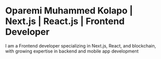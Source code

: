 # Oparemi Muhammed Kolapo | Next.js | React.js | Frontend Developer
I am a Frontend developer specializing in Next.js, React, and blockchain, with growing expertise in backend and mobile app development
